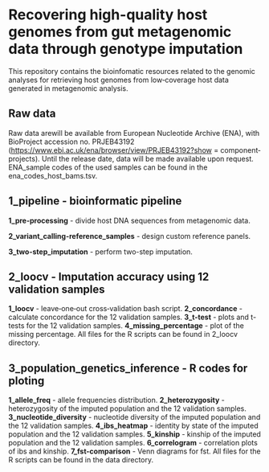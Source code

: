 # Recovering high-quality host genomes from gut metagenomic data through genotype imputation

This repository contains the bioinfomatic resources related to the genomic analyses for retrieving host genomes from low‐coverage host data generated in metagenomic analysis.

## Raw data
Raw data arewill be available from European Nucleotide Archive (ENA), with BioProject accession no. PRJEB43192 (https://www.ebi.ac.uk/ena/browser/view/PRJEB43192?show = component‐projects). Until the release date, data will be made available upon request. ENA_sample codes of the used samples can be found in the ena_codes_host_bams.tsv.

## 1_pipeline - bioinformatic pipeline
**1_pre-processing** - divide host DNA sequences from metagenomic data.

**2_variant_calling-reference_samples** - design custom reference panels.

**3_two-step_imputation** - perform two-step imputation.

## 2_loocv - Imputation accuracy using 12 validation samples
**1_loocv** - leave‐one‐out cross‐validation bash script.
**2_concordance** - calculate concordance for the 12 validation samples.
**3_t-test** - plots and t-tests for the 12 validation samples.
**4_missing_percentage** - plot of the missing percentage.
All files for the R scripts can be found in 2_loocv directory.  

## 3_population_genetics_inference - R codes for ploting
**1_allele_freq** - allele frequencies distribution.
**2_heterozygosity** - heterozygosity of the imputed population and the 12 validation samples.
**3_nucleotide_diversity** - nucleotide diversity of the imputed population and the 12 validation samples.
**4_ibs_heatmap** - identity by state of the imputed population and the 12 validation samples.
**5_kinship** - kinship of the imputed population and the 12 validation samples.
**6_correlogram** - correlation plots of ibs and kinship.
**7_fst-comparison** - Venn diagrams for fst.
All files for the R scripts can be found in the data directory.
